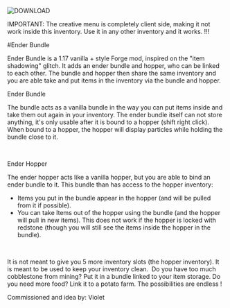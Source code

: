 ![DOWNLOAD](https://cf.way2muchnoise.eu/541224.svg)

IMPORTANT: The creative menu is completely client side, making it not work inside this inventory. Use it in any other inventory and it works. !!!

#Ender Bundle

Ender Bundle is a 1.17 vanilla + style Forge mod, inspired on the "item shadowing" glitch. It adds an ender bundle and hopper, who can be linked to each other.
The bundle and hopper then share the same inventory and you are able take and put items in the inventory via the bundle and hopper.

Ender Bundle


The bundle acts as a vanilla bundle in the way you can put items inside and take them out again in your inventory.
The ender bundle itself can not store anything, it's only usable after it is bound to a hopper (shift right click). 
When bound to a hopper, the hopper will display particles while holding the bundle close to it.

 

Ender Hopper



The ender hopper acts like a vanilla hopper, but you are able to bind an ender bundle to it. This bundle than has access to the hopper inventory:
- Items you put in the bundle appear in the hopper (and will be pulled from it if possible).
- You can take Items out of the hopper using the bundle (and the hopper will pull in new items).
This does not work if the hopper is locked with redstone (though you will still see the items inside the hopper in the bundle).

 

It is not meant to give you 5 more inventory slots (the hopper inventory). It is meant to be used to keep your inventory clean. 
Do you have too much cobblestone from mining? Put it in a bundle linked to your item storage. Do you need more food? Link it to a potato farm.
The possibilities are endless !

Commissioned and idea by: Violet
